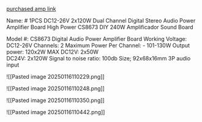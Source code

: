 [purchased amp link](https://www.aliexpress.us/item/3256804913221986.html?spm=a2g0o.order_list.order_list_main.23.78911802JCV7yp&gatewayAdapt=glo2usa)

Name: # 1PCS DC12-26V 2x120W Dual Channel Digital Stereo Audio Power Amplifier Board High Power CS8673 DIY 240W Amplificador Sound Board

Model #: CS8673 Digital Audio Power Amplifier Board
Working Voltage: DC12-26V
Channels: 2
Maximum Power Per Channel: - 101-130W
Output power: 120x2W MAX
DC12V: 2x50W  
DC24V: 2x120W
Signal to noise ratio: 100db
Size; 92x68x16mm
3P audio input

![[Pasted image 20250116110229.png]]

![[Pasted image 20250116110248.png]]

![[Pasted image 20250116110350.png]]

![[Pasted image 20250116110442.png]]